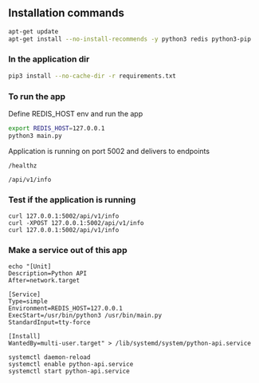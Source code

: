 ## Installation commands

```sh
apt-get update
apt-get install --no-install-recommends -y python3 redis python3-pip
```

### In the application dir
```sh
pip3 install --no-cache-dir -r requirements.txt
```

### To run the app

Define REDIS_HOST env and run the app
```sh
export REDIS_HOST=127.0.0.1
python3 main.py
```

Application is running on port 5002 and delivers to endpoints

`/healthz`

`/api/v1/info`

### Test if the application is running

```
curl 127.0.0.1:5002/api/v1/info
curl -XPOST 127.0.0.1:5002/api/v1/info
curl 127.0.0.1:5002/api/v1/info
```

### Make a service out of this app
```
echo "[Unit]
Description=Python API
After=network.target

[Service]
Type=simple
Environment=REDIS_HOST=127.0.0.1
ExecStart=/usr/bin/python3 /usr/bin/main.py
StandardInput=tty-force

[Install]
WantedBy=multi-user.target" > /lib/systemd/system/python-api.service

systemctl daemon-reload
systemctl enable python-api.service
systemctl start python-api.service
```